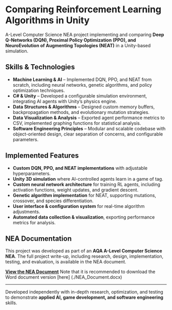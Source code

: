 # Comparing Reinforcement Learning Algorithms in Unity  

A-Level Computer Science NEA project implementing and comparing **Deep Q-Networks (DQN), Proximal Policy Optimization (PPO), and NeuroEvolution of Augmenting Topologies (NEAT)** in a Unity-based simulation.  

## Skills & Technologies  
- **Machine Learning & AI** – Implemented DQN, PPO, and NEAT from scratch, including neural networks, genetic algorithms, and policy optimization techniques.  
- **C# & Unity** – Developed a configurable simulation environment, integrating AI agents with Unity’s physics engine.  
- **Data Structures & Algorithms** – Designed custom memory buffers, backpropagation methods, and evolutionary mutation strategies.  
- **Data Visualization & Analysis** – Exported agent performance metrics to CSV, implemented graphing functions for statistical analysis.  
- **Software Engineering Principles** – Modular and scalable codebase with object-oriented design, clear separation of concerns, and configurable parameters.  

## Implemented Features  
- **Custom DQN, PPO, and NEAT implementations** with adjustable hyperparameters.  
- **Unity 3D simulation** where AI-controlled agents learn in a game of tag.  
- **Custom neural network architecture** for training RL agents, including activation functions, weight updates, and gradient descent.  
- **Genetic algorithm implementation** for NEAT, supporting mutations, crossover, and species differentiation.  
- **User interface & configuration system** for real-time algorithm adjustments.  
- **Automated data collection & visualization**, exporting performance metrics for analysis.  

## NEA Documentation  
This project was developed as part of an **AQA A-Level Computer Science NEA**. The full project write-up, including research, design, implementation, testing, and evaluation, is available in the NEA document.  

**[View the NEA Document](./NEA_Document.pdf)**
Note that it is recommended to download the Word document version [here] (./NEA_Document.docx)

---  

Developed independently with in-depth research, optimization, and testing to demonstrate **applied AI, game development, and software engineering** skills.  
